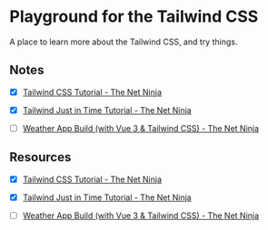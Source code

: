 # Playground for the Tailwind CSS

A place to learn more about the Tailwind CSS, and try things.

## Notes

- [x] [Tailwind CSS Tutorial - The Net Ninja](notes/tailwind-css-tutorial--the-net-ninja.md)

- [x] [Tailwind Just in Time Tutorial - The Net Ninja](notes/tailwind-just-in-time-tutorial--the-net-ninja.md)

- [ ] [Weather App Build (with Vue 3 & Tailwind CSS) - The Net Ninja](notes/weather-app-build-with-vue-3-and-tailwind-css--the-net-ninja.md)

## Resources

- [x] [Tailwind CSS Tutorial - The Net Ninja](https://www.youtube.com/playlist?list=PL4cUxeGkcC9gpXORlEHjc5bgnIi5HEGhw)

- [x] [Tailwind Just in Time Tutorial - The Net Ninja](https://www.youtube.com/playlist?list=PL4cUxeGkcC9ht1OMQPhBVKAb2dVLhg-MJ)

- [ ] [Weather App Build (with Vue 3 & Tailwind CSS) - The Net Ninja](https://www.youtube.com/playlist?list=PL4cUxeGkcC9hfoy8vFQ5tbXO3vY0xhhUZ)

<!-- - [ ] [Ultimate Tailwind CSS Tutorial // Build a Discord-inspired Animated Navbar - Fireship](https://www.youtube.com/watch?v=pfaSUYaSgRo) -->

<!-- - [ ] [Tailwind Crash Course | Project From Scratch - Traversy Media](https://www.youtube.com/watch?v=dFgzHOX84xQ) -->

<!-- - [ ] [Tailwind CSS](https://tailwindcss.com/) -->

<!-- - [ ] [Tailwind UI](https://tailwindui.com/) -->

<!--

CSS in 2023 - Tailwind vs MUI vs Bootstrap vs Chakra vs...
Theo - t3․gg
https://www.youtube.com/watch?v=CQuTF-bkOgc

7 ways to deal with CSS
Fireship
https://www.youtube.com/watch?v=ouncVBiye_M

Tailwind CSS is the worst…
Fireship
https://www.youtube.com/watch?v=lHZwlzOUOZ4

Tailwind CSS Crash Course
Traversy Media
https://www.youtube.com/watch?v=UBOj6rqRUME

TAILWIND UI: First Impressions!
Code With Kristian
https://www.youtube.com/watch?v=quhvuOTlrwA

-->